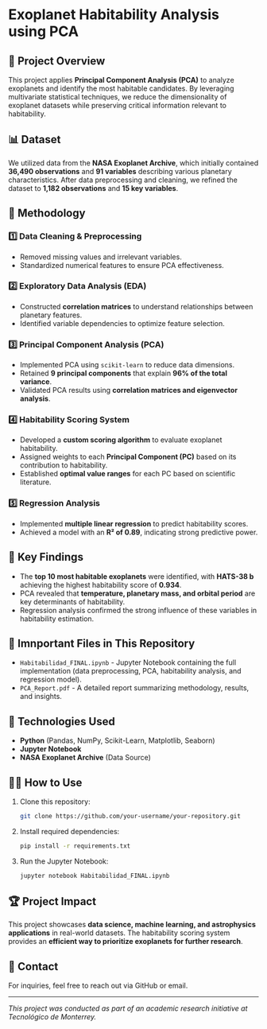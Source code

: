 # Exoplanet Habitability Analysis using PCA

## 📌 Project Overview
This project applies **Principal Component Analysis (PCA)** to analyze exoplanets and identify the most habitable candidates. By leveraging multivariate statistical techniques, we reduce the dimensionality of exoplanet datasets while preserving critical information relevant to habitability. 

## 📊 Dataset
We utilized data from the **NASA Exoplanet Archive**, which initially contained **36,490 observations** and **91 variables** describing various planetary characteristics. After data preprocessing and cleaning, we refined the dataset to **1,182 observations** and **15 key variables**.

## 🔬 Methodology
### 1️⃣ Data Cleaning & Preprocessing
- Removed missing values and irrelevant variables.
- Standardized numerical features to ensure PCA effectiveness.

### 2️⃣ Exploratory Data Analysis (EDA)
- Constructed **correlation matrices** to understand relationships between planetary features.
- Identified variable dependencies to optimize feature selection.

### 3️⃣ Principal Component Analysis (PCA)
- Implemented PCA using `scikit-learn` to reduce data dimensions.
- Retained **9 principal components** that explain **96% of the total variance**.
- Validated PCA results using **correlation matrices and eigenvector analysis**.

### 4️⃣ Habitability Scoring System
- Developed a **custom scoring algorithm** to evaluate exoplanet habitability.
- Assigned weights to each **Principal Component (PC)** based on its contribution to habitability.
- Established **optimal value ranges** for each PC based on scientific literature.

### 5️⃣ Regression Analysis
- Implemented **multiple linear regression** to predict habitability scores.
- Achieved a model with an **R² of 0.89**, indicating strong predictive power.

## 🚀 Key Findings
- The **top 10 most habitable exoplanets** were identified, with **HATS-38 b** achieving the highest habitability score of **0.934**.
- PCA revealed that **temperature, planetary mass, and orbital period** are key determinants of habitability.
- Regression analysis confirmed the strong influence of these variables in habitability estimation.

## 📂 Imnportant Files in This Repository
- `Habitabilidad_FINAL.ipynb` - Jupyter Notebook containing the full implementation (data preprocessing, PCA, habitability analysis, and regression model).
- `PCA_Report.pdf` - A detailed report summarizing methodology, results, and insights.

## 🔧 Technologies Used
- **Python** (Pandas, NumPy, Scikit-Learn, Matplotlib, Seaborn)
- **Jupyter Notebook**
- **NASA Exoplanet Archive** (Data Source)

## 👨‍💻 How to Use
1. Clone this repository:
   ```bash
   git clone https://github.com/your-username/your-repository.git
   ```
2. Install required dependencies:
   ```bash
   pip install -r requirements.txt
   ```
3. Run the Jupyter Notebook:
   ```bash
   jupyter notebook Habitabilidad_FINAL.ipynb
   ```

## 🏆 Project Impact
This project showcases **data science, machine learning, and astrophysics applications** in real-world datasets. The habitability scoring system provides an **efficient way to prioritize exoplanets for further research**.

## 📩 Contact
For inquiries, feel free to reach out via GitHub or email.

---
*This project was conducted as part of an academic research initiative at Tecnológico de Monterrey.*
